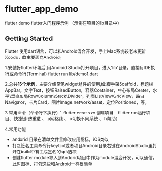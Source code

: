 # flutter_app_demo

flutter demo flutter入门程序示例 （示例在项目的lib目录中）

## Getting Started
Flutter 使用dart语言，可以和Android混合开发，手上Mac系统较老未更新Xcode，故主要面向Android。

1.安装好flutter环境后,用Android Studio打开项目，进入'lib'目录，直接用IDE执行或命令行(Terminal) flutter run lib/demo1.dart 

2.总共<b>16个示例</b>，主要介绍常见widget组件的使用,如:脚手架Scaffold，标题栏AppBar，文字Text，按钮RaisedButton，容器Container，中心布局Center，水平\垂直布局Row\Column\Stack\Divider，列表ListView\GridView，路由Navigator，卡片Card，图片Image.network/asset，定位Positioned，等。

3.常用命令（命令行下执行）： flutter creat xxx 创建项目、flutter run运行项目、快捷键r热重载 、 p网格线 、 o切换不同系统 、 h帮助）

4.常用功能
  - andorid 目录在清单文件里修改应用图标，iOS类似
  - 打包签名工具命令行keytool或者项目Android目录右键在AndroidStudio里打开在build中有生成签名的apk选项
  - 创建flutter module导入到Andorid项目中作为module混合开发，可以通信，此时图标、打包这些和Android一样很简单
